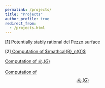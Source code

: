 ```yaml
---
permalink: /projects/
title: "Projects"
author_profile: true
redirect_from: 
  - /projects.html
---
```


<BODY>
<body text="black"
	LINK="blue">
<p>
[1]<a href = "https://cims.nyu.edu/~tschinke/papers/yuri/18h1dp/magma/">
Potentially stably rational del Pezzo surface</a>
</p>
<p>
[2]<a href = "https://kaiqi-yang1994.github.io/projects/CompBnG">
Computation of $\mathcal{B}_n(G)$</a>
</p>
	
[Computation of $\mathcal{B}_n(G)$](https://kaiqi-yang1994.github.io/projects/CompBnG)

[Computation of $$\mathcal{B}_n(G)$$](https://kaiqi-yang1994.github.io/projects/CompBnG)

